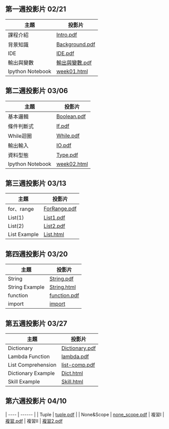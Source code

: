 ## 第一週投影片 02/21

| 主題 | 投影片 |
| ---- |  ----  |
| 課程介紹 | [Intro.pdf](https://drive.google.com/file/d/0B6wbwXKOYgvhR2pMZGdZcEI0cU0) |
| 背景知識 | [Background.pdf](https://drive.google.com/file/d/0B6wbwXKOYgvhbWVGRzJNNEhMWUk) |
| IDE | [IDE.pdf](https://drive.google.com/file/d/0B5P2VH3szaKEQmxhajFuMkhQZFk) |
| 輸出與變數 | [輸出與變數.pdf](https://drive.google.com/file/d/0B5P2VH3szaKEUUtnMV9ySUQ4NVU/view?usp=sharing) |
| Ipython Notebook | [week01.html](./slides/week01/Week1.html) |

## 第二週投影片 03/06

| 主題 | 投影片 |
| ---- |  ----  |
| 基本邏輯 | [Boolean.pdf](https://drive.google.com/file/d/0B2iNVzqlGaGIZlNkNUd2NFAwUGc/view?usp=sharing) |
| 條件判斷式 | [If.pdf](https://drive.google.com/open?id=0B2iNVzqlGaGISU5XR2hqaEpOQUU) |
| While迴圈 | [While.pdf](https://drive.google.com/open?id=0B2iNVzqlGaGIbEJiUnd6aFdWeUU) |
| 輸出輸入 | [IO.pdf](https://drive.google.com/open?id=0B11wpONoNJX2TXFzZTNVR2NweEk) |
| 資料型態 | [Type.pdf](https://drive.google.com/open?id=0B11wpONoNJX2b1JFc1hWZUhCa2s) |
| Ipython Notebook | [week02.html](./slides/week02/Week2.html) |


## 第三週投影片 03/13

| 主題 | 投影片 |
| ---- |  ----  |
| for、range | [ForRange.pdf](https://drive.google.com/open?id=0B2iNVzqlGaGIekNSeld0M1R3Y2c) |
| List(1) | [List1.pdf](https://drive.google.com/open?id=0B5P2VH3szaKEbTViMlBUOEt4ZHM) |
| List(2) | [List2.pdf](https://drive.google.com/open?id=0B5P2VH3szaKEbWpmRVFHVk90OVE) |
| List Example | [List.html](./slides/week03/List.html) |

## 第四週投影片 03/20

| 主題 | 投影片 |
| ---- | ------ |
| String | [String.pdf](https://drive.google.com/open?id=0B5P2VH3szaKESFBfOFJ3bVJ6UkE) |
| String Example | [String.html](./slides/week03/String.html) |
| function  | [function.pdf](./slides/week04/function.pdf) | 
| import    | [import](./slides/week04/import/) |

## 第五週投影片 03/27

| 主題 | 投影片 |
| ---- | ------ |
| Dictionary | [Dictionary.pdf](https://drive.google.com/open?id=0B6wbwXKOYgvhNVNhcm5tRk9xcTA) |
| Lambda Function  | [lambda.pdf](https://drive.google.com/open?id=0B6wbwXKOYgvhWmhRMmpaLTFfU0E) | 
| List Comprehension    | [list-comp.pdf](https://drive.google.com/open?id=0B11wpONoNJX2U01fck5oTWxndm8) |
| Dictionary Example | [Dict.html](./slides/week05/dict.html) |
| Skill Example | [Skill.html](./slides/week05/Skill.html) |

## 第六週投影片 04/10
| ---- | ------ |
| Tuple | [tuple.pdf](https://drive.google.com/open?id=0B11wpONoNJX2dmNTU0pDd3F1QzA) |
| None&Scope | [none_scope.pdf](https://drive.google.com/open?id=0B11wpONoNJX2dk10UTNTdVpYM3M)
| 複習I | [複習.pdf](https://drive.google.com/open?id=0B5P2VH3szaKEV3ctSzVoUlAyRUE)
| 複習II | [複習2.pdf](https://drive.google.com/open?id=0B5P2VH3szaKEbGNiejkxVS1XYkk)
